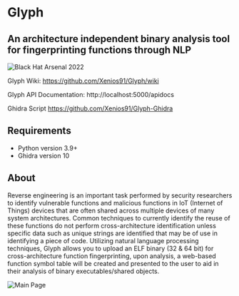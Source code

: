 # Glyph

## An architecture independent binary analysis tool for fingerprinting functions through NLP

![Black Hat Arsenal 2022](https://raw.githubusercontent.com/toolswatch/badges/master/arsenal/usa/2022.svg)

Glyph Wiki: https://github.com/Xenios91/Glyph/wiki

Glyph API Documentation: http://localhost:5000/apidocs

Ghidra Script
https://github.com/Xenios91/Glyph-Ghidra

## Requirements

- Python version 3.9+
- Ghidra version 10

## About

Reverse engineering is an important task performed by security researchers to identify vulnerable functions and malicious functions in IoT (Internet of Things) devices that are often shared across multiple devices of many system architectures. Common techniques to currently identify the reuse of these functions do not perform cross-architecture identification unless specific data such as unique strings are identified that may be of use in identifying a piece of code. Utilizing natural language processing techniques, Glyph allows you to upload an ELF binary (32 & 64 bit) for cross-architecture function fingerprinting, upon analysis, a web-based function symbol table will be created and presented to the user to aid in their analysis of binary executables/shared objects.

![Main Page](https://i.imgur.com/Gb9OFNN.png)



